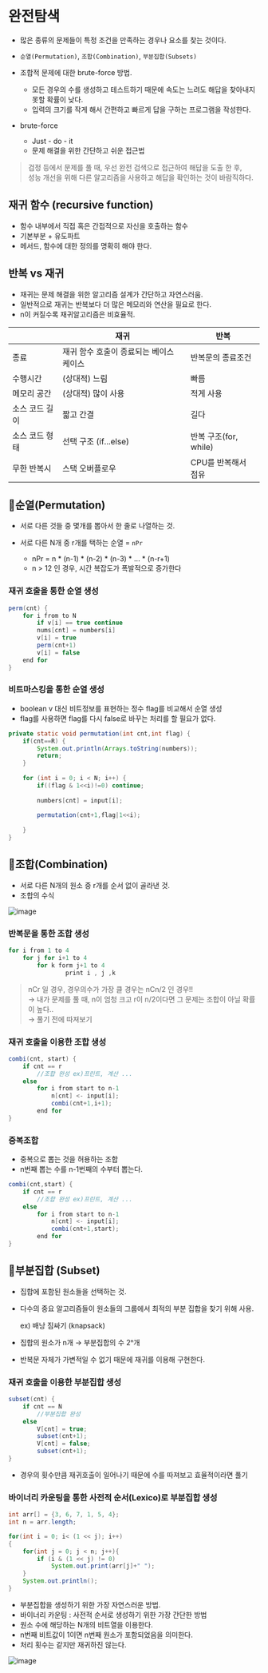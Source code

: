 # 완전탐색


- 많은 종류의 문제들이 특정 조건을 만족하는 경우나 요소를 찾는 것이다.

- `순열(Permutation)`, `조합(Combination)`, `부분집합(Subsets)`
- 조합적 문제에 대한 brute-force 방법.
    - 모든 경우의 수를 생성하고 테스트하기 때문에 속도는 느려도 해답을 찾아내지 못할 확률이 낮다.
    - 입력의 크기를 작게 해서 간편하고 빠르게 답을 구하는 프로그램을 작성한다.
- brute-force
    - Just - do - it
    - 문제 해결을 위한 간단하고 쉬운 접근법

>검정 등에서 문제를 풀 때, 우선 완전 검색으로 접근하여 해답을 도출 한 후,<br> 
>성능 개선을 위해 다른 알고리즘을 사용하고 해답을 확인하는 것이 바람직하다.

## 재귀 함수 (recursive function)

- 함수 내부에서 직접 혹은 간접적으로 자신을 호출하는 함수
- 기본부분 + 유도파트
- 메서드, 함수에 대한 정의를 명확히 해야 한다.

## 반복 vs 재귀

- 재귀는 문제 해결을 위한 알고리즘 설계가 간단하고 자연스러움.
- 일반적으로 재귀는 반복보다 더 많은 메모리와 연산을 필요로 한다.
- n이 커질수록 재귀알고리즘은 비효율적.

| | 재귀 | 반복
--- | --- | ---
종료 | 재귀 함수 호출이 종료되는 베이스 케이스 | 반복문의 종료조건
수행시간 | (상대적) 느림 | 빠름
메모리 공간 | (상대적) 많이 사용 | 적게 사용
소스 코드 길이 | 짧고 간결 | 길다
소스 코드 형태 | 선택 구조 (if...else) | 반복 구조(for, while)
무한 반복시 | 스택 오버플로우 | CPU를 반복해서 점유


## 📌순열(Permutation)

- 서로 다른 것들 중 몇개를 뽑아서 한 줄로 나열하는 것.

- 서로 다른 N개 중 r개를 택하는 순열 = `nPr`
    - nPr = n * (n-1) * (n-2) * (n-3) * ... * (n-r+1)
    - n > 12 인 경우, 시간 복잡도가 폭발적으로 증가한다

### 재귀 호출을 통한 순열 생성

```java
perm(cnt) {
	for i from to N
		if v[i] == true continue
		nums[cnt] = numbers[i]
		v[i] = true
		perm(cnt+1)
		v[i] = false
	end for
}
```

### 비트마스킹을 통한 순열 생성

- boolean v 대신 비트정보를 표현하는 정수 flag를 비교해서 순열 생성
- flag를 사용하면 flag를 다시 false로 바꾸는 처리를 할 필요가 없다.

```java
private static void permutation(int cnt,int flag) {
	if(cnt==R) {
		System.out.println(Arrays.toString(numbers));
		return;
	}
		
	for (int i = 0; i < N; i++) {
		if((flag & 1<<i)!=0) continue;
			
		numbers[cnt] = input[i];
			
		permutation(cnt+1,flag|1<<i);
			
	}		
}
```


## 📌조합(Combination)

- 서로 다른 N개의 원소 중 r개를 순서 없이 골라낸 것.
- 조합의 수식

![image](https://user-images.githubusercontent.com/67090601/133966132-add9030f-df87-42a0-ae54-296e7609946b.png)

### 반복문을 통한 조합 생성

```java
for i from 1 to 4
	for j for i+1 to 4
		for k form j+1 to 4
				print i , j ,k
```

>nCr 일 경우, 경우의수가 가장 클 경우는 nCn/2 인 경우!! <br>
>→ 내가 문제를 풀 때, n이 엄청 크고 r이 n/2이다면 그 문제는 조합이 아닐 확률이 높다.. <br>
>→ 풀기 전에 따져보기

### 재귀 호출을 이용한 조합 생성

```java
combi(cnt, start) {
	if cnt == r
		//조합 완성 ex)프린트, 계산 ...
	else
		for i from start to n-1
			n[cnt] <- input[i];
			combi(cnt+1,i+1);
		end for
}
```

### 중복조합

- 중복으로 뽑는 것을 허용하는 조합
- n번째 뽑는 수를 n-1번째의 수부터 뽑는다.

```java
combi(cnt,start) {
	if cnt == r
		//조합 완성 ex)프린트, 계산 ...
	else
		for i from start to n-1
			n[cnt] <- input[i];
			combi(cnt+1,start);
		end for
}
```


## 📌부분집합 (Subset)

- 집합에 포함된 원소들을 선택하는 것.
- 다수의 중요 알고리즘들이 원소들의 그룹에서 최적의 부분 집합을 찾기 위해 사용.

    ex) 배낭 짐싸기 (knapsack)

- 집합의 원소가 n개 → 부분집합의 수 2ⁿ개
- 반복문 자체가 가변적일 수 없기 때문에 재귀를 이용해 구현한다.

### 재귀 호출을 이용한 부분집합 생성

```java
subset(cnt) {
	if cnt == N
		//부분집합 완성
	else
		V[cnt] = true;
		subset(cnt+1);
		V[cnt] = false;
		subset(cnt+1);
}
```

- 경우의 횟수만큼 재귀호출이 일어나기 때문에 수를 따져보고 효율적이라면 풀기

### 바이너리 카운팅을 통한 사전적 순서(Lexico)로 부분집합 생성

```java
int arr[] = {3, 6, 7, 1, 5, 4};
int n = arr.length;

for(int i = 0; i< (1 << j); i++) 
{
    for(int j = 0; j < n; j++){
        if (i & (1 << j) != 0)
            System.out.print(arr[j]+" ");
    }
    System.out.println();
}
```

- 부분집합을 생성하기 위한 가장 자연스러운 방법.
- 바이너리 카운팅 : 사전적 순서로 생성하기 위한 가장 간단한 방법
- 원소 수에 해당하는 N개의 비트열을 이용한다.
- n번째 비트값이 1이면 n번째 원소가 포함되었음을 의미한다.
- 처리 횟수는 같지만 재귀하진 않는다.

![image](https://user-images.githubusercontent.com/67090601/133966248-ab2cfe80-72e9-4938-8265-bd0243b65d21.png)
